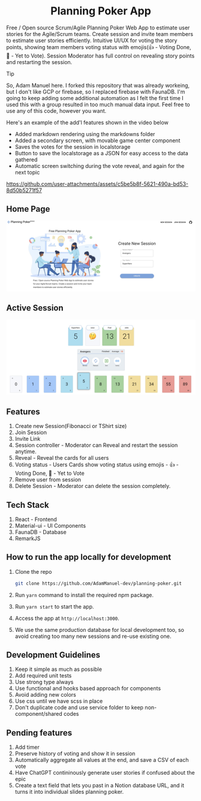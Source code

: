 
<h1 align="center">Planning Poker App</h1>

Free / Open source Scrum/Agile Planning Poker Web App to estimate user stories for the Agile/Scrum teams. Create session and invite team members to estimate user stories efficiently. Intuitive UI/UX for voting the story points, showing team members voting status with emojis(👍 - Voting Done, 🤔 - Yet to Vote). Session Moderator has full control on revealing story points and restarting the session.

> [!TIP]
> So, Adam Manuel here. I forked this repository that was already workeing, but I don't like GCP or firebase, so I replaced firebase with FaunaDB. I'm going to keep adding some additional automation as I felt the first time I used this with a group resulted in too much manual data input. Feel free to use any of this code, however you want.


Here's an example of the add'l features shown in the video below
 - Added markdown rendering using the markdowns folder
 - Added a secondary screen, with movable game center component
 - Saves the votes for the session in localstorage
 - Button to save the localstorage as a JSON for easy access to the data gathered
 - Automatic screen switching during the vote reveal, and again for the next topic

https://github.com/user-attachments/assets/c5be5b8f-5621-490a-bd53-8d50b5271f57


## Home Page

<img src="docs/HomePage.jpg"  />

## Active Session

<img src="docs/ActiveSession.jpg"  />

## Features

1. Create new Session(Fibonacci or TShirt size)
2. Join Session
3. Invite Link
4. Session controller - Moderator can Reveal and restart the session anytime.
5. Reveal - Reveal the cards for all users
6. Voting status - Users Cards show voting status using emojis - 👍 - Voting Done, 🤔 - Yet to Vote
7. Remove user from session
8. Delete Session - Moderator can delete the session completely.

## Tech Stack

1. React - Frontend
2. Material-ui - UI Components
3. FaunaDB - Database
4. RemarkJS

## How to run the app locally for development

1. Clone the repo

    ```bash
    git clone https://github.com/AdamManuel-dev/planning-poker.git
    ```

2. Run `yarn` command to install the required npm package.
3. Run `yarn start` to start the app.
4. Access the app at `http://localhost:3000`.
5. We use the same production database for local development too, so avoid creating too many new sessions and re-use existing one.

## Development Guidelines

1. Keep it simple as much as possible
2. Add required unit tests
3. Use strong type always
4. Use functional and hooks based approach for components
5. Avoid adding new colors
6. Use css until we have scss in place
7. Don't duplicate code and use service folder to keep non-component/shared codes

## Pending features

1. Add timer
2. Preserve history of voting and show it in session
3. Automatically aggregate all values at the end, and save a CSV of each vote
4. Have ChatGPT contininously generate user stories if confused about the epic
5. Create a text field that lets you past in a Notion database URL, and it turns it into individual slides planning poker. 
